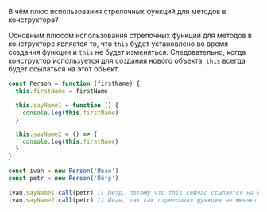﻿В чём плюс использования стрелочных функций для методов в конструкторе?

Основным плюсом использования стрелочных функций для методов в конструкторе является то, что `this` будет установлено во время создания функции и `this` не будет изменяться. Cледовательно, когда конструктор используется для создания нового объекта, `this` всегда будет ссылаться на этот объект.

```js
const Person = function (firstName) {
  this.firstName = firstName

  this.sayName1 = function () {
    console.log(this.firstName)
  }

  this.sayName2 = () => {
    console.log(this.firstName)
  }
}

const ivan = new Person('Иван')
const petr = new Person('Пётр')

ivan.sayName1.call(petr) // Пётр, потому что this сейчас ссылается на объект petr
ivan.sayName2.call(petr) // Иван, так как стрелочная функция не меняет контекст
```
